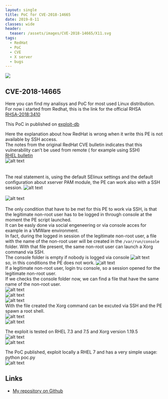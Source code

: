 ```yaml
---
layout: single
title: PoC for CVE-2018-14665
date: 2019-8-11
classes: wide
header:
  teaser: /assets/images/CVE-2018-14665/X11.svg
tags:
  - RedHat
  - PoC
  - CVE
  - X server
  - bugs
---  
```

![](/assets/images/CVE-2018-14665/vectorpaint.svg)

## CVE-2018-14665
Here you can find my analisys and PoC for most used Linux distribution. <br>
For now i started from Redhat, this is the link for the official RHSA <br>
[RHSA-2018:3410](https://access.redhat.com/errata/RHSA-2018:3410)

This PoC in published on [exploit-db](https://www.exploit-db.com/exploits/45832)<br>

Here the explanation about how RedHat is wrong when it write this PE is not available by SSH access.<br>
The notes from the original RedHat CVE bulletin indicates that this vulnerability can't be used from remote ( for example using SSH)<br>
[RHEL bulletin](https://access.redhat.com/security/cve/cve-2018-14665)<br>
![alt text](/assets/images/CVE-2018-14665/RedHat_statement.png) <br>
<br><br>
The real statement is, using the default SElinux settings and the default configuration about xserver PAM module, the PE can work also with a SSH session.
![alt text](/assets/images/CVE-2018-14665/selinux.png)<br><br>
![alt text](/assets/images/CVE-2018-14665/PAM_xserver.png) <br><br>
The only condition that have to be met for this PE to work via SSH, is that the legitimate non-root user has to be logged in through console at the moment the PE script launched. <br>
It can be easly done via social engeneering or via console acces for example in a VMWare environment.<br>
In fact, during the logged in session of the legitimate non-root user, a file with the name of the non-root user will be created in the `/var/run/console` folder. With that file present, the same non-root user can launch a Xorg command via SSH. <br>
The console folder is empty if nobody is logged via console
![alt text](/assets/images/CVE-2018-14665/console_empty.png)
<br>
so, in this conditions the PE does not work.
![alt text](/assets/images/CVE-2018-14665/xorg_KO.png)
<br>
If a legitimate non-root user, login tru console, so a session opened for the legitimate non-root user.<br>
If we checks the console folder now, we can find a file that have the same name of the non-root user. <br>
![alt text](/assets/images/CVE-2018-14665/login1.png)
<br>
![alt text](/assets/images/CVE-2018-14665/login2.png)
<br>
![alt text](/assets/images/CVE-2018-14665/console_ready.png)
<br>
With the file created the Xorg command can be excuted via SSH and the PE spawn a root shell.<br>
![alt text](/assets/images/CVE-2018-14665/xorg_OK.png)
<br>
![alt text](/assets/images/CVE-2018-14665/xorg_PE.png)
<br>

The exploit is tested on RHEL 7.3 and 7.5 and Xorg version 1.19.5 <br>
![alt text](/assets/images/CVE-2018-14665/rhel_release.png)<br>
![alt text](/assets/images/CVE-2018-14665/rpm-xserver.png)<br>

The PoC published, exploit locally a RHEL 7 and has a very simple usage: python poc.py <br>
![alt text](/assets/images/CVE-2018-14665/exploited.png)<br>

## Links
+ [My repository on Github](https://github.com/bolonobolo/CVE-2018-14665)
